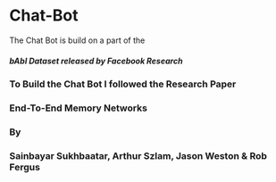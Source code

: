# Chat-Bot

The Chat Bot is build on a part of the 
##### bAbI Dataset released by Facebook Research

### To Build the Chat Bot I followed the Research Paper
### End-To-End Memory Networks  
### By
### Sainbayar Sukhbaatar, Arthur Szlam, Jason Weston & Rob Fergus
